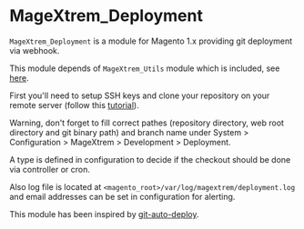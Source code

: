# MageXtrem_Deployment

`MageXtrem_Deployment` is a module for Magento 1.x providing git deployment via webhook.

This module depends of `MageXtrem_Utils` module which is included, see [here](https://github.com/kthomas59/MageXtrem_Utils).

First you'll need to setup SSH keys and clone your repository on your remote server (follow this [tutorial](http://jonathannicol.com/blog/2013/11/19/automated-git-deployments-from-bitbucket/)).

Warning, don't forget to fill correct pathes (repository directory, web root directory and git binary path) and branch name under System > Configuration > MageXtrem > Development > Deployment.

A type is defined in configuration to decide if the checkout should be done via controller or cron.

Also log file is located at `<magento_root>/var/log/magextrem/deployment.log` and email addresses can be set in configuration for alerting.

This module has been inspired by [git-auto-deploy](https://github.com/apalette/git-auto-deploy).